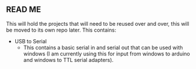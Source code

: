 ## READ ME

This will hold the projects that will need to be reused over and over, this will be moved to its own repo later. This contains:

* USB to Serial 
  * This contains a basic serial in and serial out that can be used with windows (I am currently using this for input from windows to arduino and windows to TTL serial adapters).

  